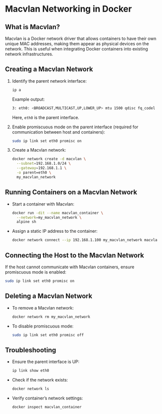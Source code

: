 # Macvlan Networking in Docker

## What is Macvlan?
Macvlan is a Docker network driver that allows containers to have their own unique MAC addresses, making them appear as physical devices on the network. This is useful when integrating Docker containers into existing network infrastructures.

## Creating a Macvlan Network

1. Identify the parent network interface:
   ```sh
   ip a
   ```
   Example output:
   ```sh
   3: eth0: <BROADCAST,MULTICAST,UP,LOWER_UP> mtu 1500 qdisc fq_codel state UP group default qlen 1000
   ```
   Here, `eth0` is the parent interface.

2. Enable promiscuous mode on the parent interface (required for communication between host and containers):
   ```sh
   sudo ip link set eth0 promisc on
   ```

3. Create a Macvlan network:
   ```sh
   docker network create -d macvlan \
     --subnet=192.168.1.0/24 \
     --gateway=192.168.1.1 \
     -o parent=eth0 \
     my_macvlan_network
   ```

## Running Containers on a Macvlan Network

- Start a container with Macvlan:
  ```sh
  docker run -dit --name macvlan_container \
    --network=my_macvlan_network \
    alpine sh
  ```

- Assign a static IP address to the container:
  ```sh
  docker network connect --ip 192.168.1.100 my_macvlan_network macvlan_container
  ```

## Connecting the Host to the Macvlan Network
If the host cannot communicate with Macvlan containers, ensure promiscuous mode is enabled:
   ```sh
   sudo ip link set eth0 promisc on
   ```

## Deleting a Macvlan Network
- To remove a Macvlan network:
  ```sh
  docker network rm my_macvlan_network
  ```
- To disable promiscuous mode:
  ```sh
  sudo ip link set eth0 promisc off
  ```

## Troubleshooting
- Ensure the parent interface is UP:
  ```sh
  ip link show eth0
  ```
- Check if the network exists:
  ```sh
  docker network ls
  ```
- Verify container’s network settings:
  ```sh
  docker inspect macvlan_container
  ```

